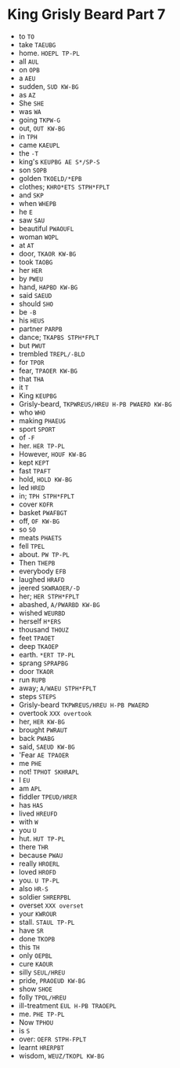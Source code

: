 # King Grisly Beard Part 7

* to `TO`
* take `TAEUBG`
* home. `HOEPL TP-PL`
* all `AUL`
* on `OPB`
* a `AEU`
* sudden, `SUD KW-BG`
* as `AZ`
* She `SHE`
* was `WA`
* going `TKPW-G`
* out, `OUT KW-BG`
* in `TPH`
* came `KAEUPL`
* the `-T`
* king's `KEUPBG AE S*/SP-S`
* son `SOPB`
* golden `TKOELD/*EPB`
* clothes; `KHRO*ETS STPH*FPLT`
* and `SKP`
* when `WHEPB`
* he `E`
* saw `SAU`
* beautiful `PWAOUFL`
* woman `WOPL`
* at `AT`
* door, `TKAOR KW-BG`
* took `TAOBG`
* her `HER`
* by `PWEU`
* hand, `HAPBD KW-BG`
* said `SAEUD`
* should `SHO`
* be `-B`
* his `HEUS`
* partner `PARPB`
* dance; `TKAPBS STPH*FPLT`
* but `PWUT`
* trembled `TREPL/-BLD`
* for `TPOR`
* fear, `TPAOER KW-BG`
* that `THA`
* it `T`
* King `KEUPBG`
* Grisly-beard, `TKPWREUS/HREU H-PB PWAERD KW-BG`
* who `WHO`
* making `PHAEUG`
* sport `SPORT`
* of `-F`
* her. `HER TP-PL`
* However, `HOUF KW-BG`
* kept `KEPT`
* fast `TPAFT`
* hold, `HOLD KW-BG`
* led `HRED`
* in; `TPH STPH*FPLT`
* cover `KOFR`
* basket `PWAFBGT`
* off, `OF KW-BG`
* so `SO`
* meats `PHAETS`
* fell `TPEL`
* about. `PW TP-PL`
* Then `THEPB`
* everybody `EFB`
* laughed `HRAFD`
* jeered `SKWRAOER/-D`
* her; `HER STPH*FPLT`
* abashed, `A/PWARBD KW-BG`
* wished `WEURBD`
* herself `H*ERS`
* thousand `THOUZ`
* feet `TPAOET`
* deep `TKAOEP`
* earth. `*ERT TP-PL`
* sprang `SPRAPBG`
* door `TKAOR`
* run `RUPB`
* away; `A/WAEU STPH*FPLT`
* steps `STEPS`
* Grisly-beard `TKPWREUS/HREU H-PB PWAERD`
* overtook `XXX overtook`
* her, `HER KW-BG`
* brought `PWRAUT`
* back `PWABG`
* said, `SAEUD KW-BG`
* 'Fear `AE TPAOER`
* me `PHE`
* not! `TPHOT SKHRAPL`
* I `EU`
* am `APL`
* fiddler `TPEUD/HRER`
* has `HAS`
* lived `HREUFD`
* with `W`
* you `U`
* hut. `HUT TP-PL`
* there `THR`
* because `PWAU`
* really `HROERL`
* loved `HROFD`
* you. `U TP-PL`
* also `HR-S`
* soldier `SHRERPBL`
* overset `XXX overset`
* your `KWROUR`
* stall. `STAUL TP-PL`
* have `SR`
* done `TKOPB`
* this `TH`
* only `OEPBL`
* cure `KAOUR`
* silly `SEUL/HREU`
* pride, `PRAOEUD KW-BG`
* show `SHOE`
* folly `TPOL/HREU`
* ill-treatment `EUL H-PB TRAOEPL`
* me. `PHE TP-PL`
* Now `TPHOU`
* is `S`
* over: `OEFR STPH-FPLT`
* learnt `HRERPBT`
* wisdom, `WEUZ/TKOPL KW-BG`

